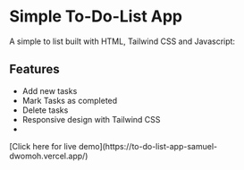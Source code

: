 # Simple To-Do-List App   
A simple to list built with HTML, Tailwind CSS and Javascript:  
## Features
<ul>
<li>Add new tasks</li>
<li>Mark Tasks as completed</li>
<li>Delete tasks</li>
<li>Responsive design with Tailwind CSS</li>
<li></li>
</ul>
[Click here for live demo](https://to-do-list-app-samuel-dwomoh.vercel.app/)